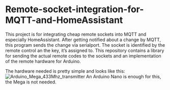 # Remote-socket-integration-for-MQTT-and-HomeAssistant
This project is for integrating cheap remote sockets into MQTT and especially HomeAssistant.
After getting notified about a change by MQTT, this program sends the change via serialport. The socket is identified by the remote control an the key, it’s assigned to.
This repository contains a library for sending the actual remote codes to the sockets and an implementation of the remote hardware for Arduino.

The hardware needed is pretty simple and looks like this:
![Arduino_Mega_433Mhz_transmitter](https://raw.githubusercontent.com/cadivus/remote-socket-integration-for-MQTT-and-HomeAssistant/main/doc/images/Arduino_Mega_433Mhz_transmitter.svg?raw=true)
An Arduino Nano is enough for this, the Mega is not needed.
